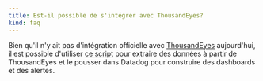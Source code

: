 ```yaml
---
title: Est-il possible de s'intégrer avec ThousandEyes?
kind: faq
---
```


Bien qu'il n'y ait pas d'intégration officielle avec [ThousandEyes][1] aujourd'hui, il est possible d'utiliser [ce script][2] pour extraire des données à partir de ThousandEyes et le pousser dans Datadog pour construire des dashboards et des alertes.

[1]: https://www.thousandeyes.com/
[2]: https://gist.github.com/DBLaw/a5a13976f2c6fe1ddf2db2413c9971d0
